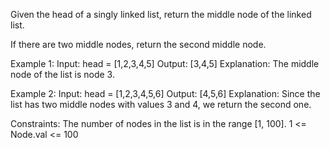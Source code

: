
Given the head of a singly linked list, return the middle node of the linked list.

If there are two middle nodes, return the second middle node.


Example 1:
Input: head = [1,2,3,4,5]
Output: [3,4,5]
Explanation: The middle node of the list is node 3.

Example 2:
Input: head = [1,2,3,4,5,6]
Output: [4,5,6]
Explanation: Since the list has two middle nodes with values 3 and 4, we return the second one.
 
Constraints:
The number of nodes in the list is in the range [1, 100].
1 <= Node.val <= 100
